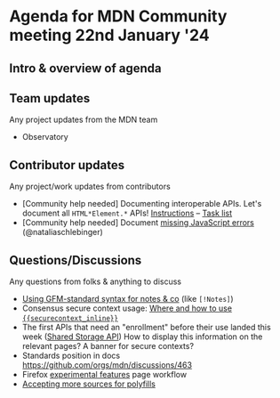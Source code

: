 # Agenda for MDN Community meeting 22nd January '24

## Intro & overview of agenda

## Team updates

Any project updates from the MDN team

- Observatory

## Contributor updates

Any project/work updates from contributors
- [Community help needed] Documenting interoperable APIs. Let's document all `HTML*Element.*` APIs! [Instructions](https://github.com/orgs/mdn/discussions/476) – [Task list](https://docs.google.com/spreadsheets/d/1lvITVZJM8dx8s_Kee5UNI1hDfPNF0gXQwjPop5xIF5E/edit#gid=369545647)
- [Community help needed] Document [missing JavaScript errors](https://github.com/mdn/mdn/issues/505) (@nataliaschlebinger)

## Questions/Discussions

Any questions from folks & anything to discuss

- [Using GFM-standard syntax for notes & co](https://github.com/mdn/yari/pull/10168) (like `[!Notes]`) 
- Consensus secure context usage: [Where and how to use `{{securecontext_inline}}`](https://github.com/mdn/content/discussions/30546#discussioncomment-7796301)
- The first APIs that need an "enrollment" before their use landed this week ([Shared Storage API](https://developer.mozilla.org/en-US/docs/Web/API/Shared_Storage_API)) How to display this information on the relevant pages? A banner for secure contexts?
- Standards position in docs https://github.com/orgs/mdn/discussions/463
- Firefox [experimental features](https://developer.mozilla.org/en-US/docs/Mozilla/Firefox/Experimental_features) page workflow
- [Accepting more sources for polyfills](https://github.com/orgs/mdn/discussions/475#discussion-6000833)
